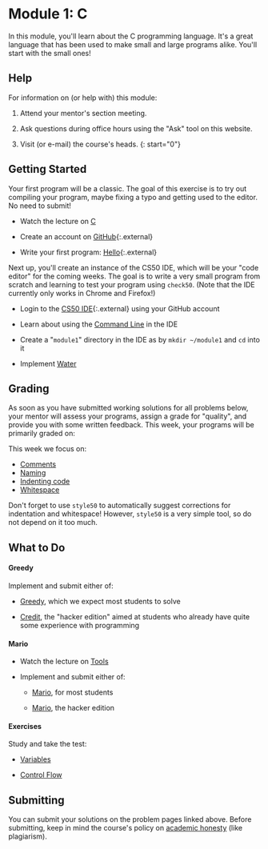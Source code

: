 # Module 1: C

In this module, you'll learn about the C programming language. It's a great language that has been used to make small and large programs alike. You'll start with the small ones!


## Help

For information on (or help with) this module:

1. Attend your mentor's section meeting.

2. Ask questions during office hours using the "Ask" tool on this website.

3. Visit (or e-mail) the course's heads.
{: start="0"}


## Getting Started

Your first program will be a classic. The goal of this exercise is to try out compiling your program, maybe fixing a typo and getting used to the editor. No need to submit!

- Watch the lecture on [C](/lectures/c)

- Create an account on [GitHub](https://github.com/join){:.external}

- Write your first program: [Hello](https://lab.cs50.io/uva/cs50x/master/problems/hello/){:.external}

Next up, you'll create an instance of the CS50 IDE, which will be your "code editor" for the coming weeks. The goal is to write a very small program from scratch and learning to test your program using `check50`. (Note that the IDE currently only works in Chrome and Firefox!)

- Login to the [CS50 IDE](https://ide.cs50.io/){:.external} using your GitHub account

- Learn about using the [Command Line](/shorts/command-line) in the IDE

- Create a "`module1`" directory in the IDE as by `mkdir ~/module1` and `cd` into it

- Implement [Water](/problems/water)


## Grading

As soon as you have submitted working solutions for all problems below, your mentor will assess your programs, assign a grade for "quality", and provide you with some written feedback. This week, your programs will be primarily graded on:

This week we focus on:

- [Comments](/quality/comments)
- [Naming](/quality/naming)
- [Indenting code](/quality/indentation)
- [Whitespace](/quality/whitespace)

Don't forget to use `style50` to automatically suggest corrections for indentation and whitespace! However, `style50` is a very simple tool, so do not depend on it too much.


## What to Do

#### Greedy

Implement and submit either of:

- [Greedy](/problems/greedy), which we expect most students to solve

- [Credit](/problems/credit), the "hacker edition" aimed at students who already have quite some experience with programming

#### Mario

- Watch the lecture on [Tools](/lectures/tools)

- Implement and submit either of:

    - [Mario](/problems/mario-less), for most students

    - [Mario](/problems/mario-more), the hacker edition

#### Exercises

Study and take the test:

- [Variables](/exercises/variables)

- [Control Flow](/exercises/control-flow)


## Submitting

You can submit your solutions on the problem pages linked above. Before submitting, keep in mind the course's policy on [academic honesty](/syllabus#samenwerken-fraude-en-plagiaat) (like plagiarism).
